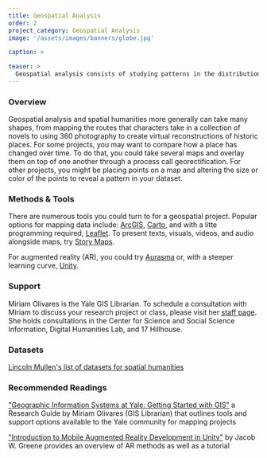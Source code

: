 ```yaml
---
title: Geospatial Analysis
order: 2
project_category: Geospatial Analysis
image: '/assets/images/banners/globe.jpg'

caption: >

teaser: >
  Geospatial analysis consists of studying patterns in the distributions of entities in space. Click to read more about geographic analysis methods.
---
```


### Overview

Geospatial analysis and spatial humanities more generally can take many shapes, from mapping the routes that characters take in a collection of novels to using 360 photography to create virtual reconstructions of historic places. For some projects, you may want to compare how a place has changed over time. To do that, you could take several maps and overlay them on top of one another through a process call georectification. For other projects, you might be placing points on a map and altering the size or color of the points to reveal a pattern in your dataset.

### Methods & Tools

There are numerous tools you could turn to for a geospatial project. Popular options for mapping data include: <a href='https://www.arcgis.com/home/index.html' target='_blank'>ArcGIS</a>, <a href='https://carto.com/' target='_blank'>Carto</a>, and with a litte programming required, <a href='http://leafletjs.com/' target='_blank'>Leaflet</a>. To present texts, visuals, videos, and audio alongside maps, try <a href='https://storymaps.arcgis.com/en/' target='_blank'>Story Maps</a>.

For augmented reality (AR), you could try <a href='https://www.aurasma.com/' target='_blank'>Aurasma</a> or, with a steeper learning curve, <a href='https://unity3d.com/' target='_blank'>Unity</a>.

### Support
Miriam Olivares is the Yale GIS Librarian. To schedule a consultation with Miriam to discuss your research project or class, please visit her <a href='https://guides.library.yale.edu/prf.php?account_id=78588' target='_blank'>staff page</a>. She holds consultations in the Center for Science and Social Science Information, Digital Humanities Lab, and 17 Hillhouse.

### Datasets
<a href='http://lincolnmullen.com/projects/spatial-workshop/resources.html' target='_blank'>Lincoln Mullen's list of datasets for spatial humanities</a>

### Recommended Readings

<a href='https://guides.library.yale.edu/GIS' target='_blank'>"Geographic Information Systems at Yale: Getting Started with GIS"</a> a Research Guide by Miriam Olivares (GIS Librarian) that outlines tools and support options available to the Yale community for mapping projects

<a href='https://programminghistorian.org/lessons/intro-to-augmented-reality-with-unity' target='_blank'>"Introduction to Mobile Augmented Reality Development in Unity"</a> by Jacob W. Greene provides an overview of AR methods as well as a tutorial